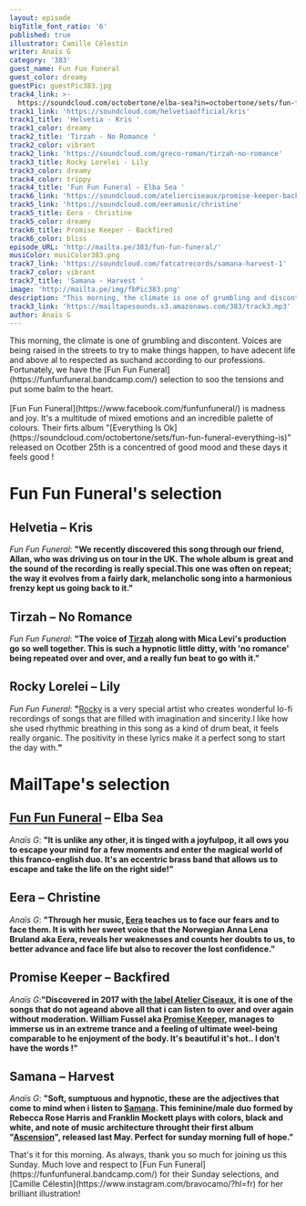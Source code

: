 ```yaml
---
layout: episode
bigTitle_font_ratio: '6'
published: true
illustrator: Camille Célestin
writer: Anaïs G
category: '383'
guest_name: Fun Fun Funeral
guest_color: dreamy
guestPic: guestPic383.jpg
track4_link: >-
  https://soundcloud.com/octobertone/elba-sea?in=octobertone/sets/fun-fun-funeral-everything-is
track1_link: 'https://soundcloud.com/helvetiaofficial/kris'
track1_title: 'Helvetia - Kris '
track1_color: dreamy
track2_title: 'Tirzah - No Romance '
track2_color: vibrant
track2_link: 'https://soundcloud.com/greco-roman/tirzah-no-romance'
track3_title: Rocky Lorelei - Lily
track3_color: dreamy
track4_color: trippy
track4_title: 'Fun Fun Funeral - Elba Sea '
track6_link: 'https://soundcloud.com/atelierciseaux/promise-keeper-backfired'
track5_link: 'https://soundcloud.com/eeramusic/christine'
track5_title: Eera - Christine
track5_color: dreamy
track6_title: Promise Keeper - Backfired
track6_color: bliss
episode_URL: 'http://mailta.pe/383/fun-fun-funeral/'
musiColor: musiColor383.png
track7_link: 'https://soundcloud.com/fatcatrecords/samana-harvest-1'
track7_color: vibrant
track7_title: 'Samana - Harvest '
image: 'http://mailta.pe/img/fbPic383.png'
description: "This morning, the climate is one of grumbling and discontent. Voices are being raised in the streets to try to make things happen, to have adecent life and above al to respected as suchand according to our professions. Fortunately, we have the Fun Fun Funeral selection to soo the tensions and put some balm to the heart.\_"
track3_link: 'https://mailtapesounds.s3.amazonaws.com/383/track3.mp3'
author: Anaïs G
---
```

<p id="introduction">This morning, the climate is one of grumbling and discontent. Voices are being raised in the streets to try to make things happen, to have adecent life and above al to respected as suchand according to our professions. Fortunately, we have the [Fun Fun Funeral](https://funfunfuneral.bandcamp.com/) selection to soo the tensions and put some balm to the heart. 
<br><br>
[Fun Fun Funeral](https://www.facebook.com/funfunfuneral/) is madness and joy. It's a multitude of mixed emotions and an incredible palette of colours. Their firts album "[Everything Is Ok](https://soundcloud.com/octobertone/sets/fun-fun-funeral-everything-is)" released on Ocotber 25th is a concentred of good mood and these days it feels good ! 
</p>

# Fun Fun Funeral's selection

## Helvetia – Kris
_Fun Fun Funeral_: **"**We recently discovered this song through our friend, Allan, who was driving us on tour in the UK. The whole album is great and the sound of the recording is really special.This one was often on repeat; the way it evolves from a fairly dark, melancholic song into a harmonious frenzy kept us going back to it.**"**

## Tirzah – No Romance
_Fun Fun Funeral_: **"**The voice of [Tirzah](https://www.facebook.com/TirzahMusic/) along with Mica Levi's production go so well together. This is such a hypnotic little ditty, with 'no romance' being repeated over and over, and a really fun beat to go with it.**"**

## Rocky Lorelei – Lily
_Fun Fun Funeral_: **"**[Rocky](https://rockylorelei.bandcamp.com/) is a very special artist who creates wonderful lo-fi recordings of songs that are filled with imagination and sincerity.I like how she used rhythmic breathing in this song as a kind of drum beat, it feels really organic. The positivity in these lyrics make it a perfect song to start the day with.**"**


# MailTape's selection

## [Fun Fun Funeral](https://funfunfuneral.bandcamp.com/) – Elba Sea
_Anaïs G_: **"**It is unlike any other, it is tinged with a joyfulpop, it all ows you to escape your mind for a few moments and enter the magical world of this franco-english duo. It's an eccentric brass band that allows us to escape and take the life on the right side!**"**

## Eera – Christine
_Anaïs G_: **"**Through her music, [Eera](https://www.facebook.com/eeramusic/) teaches us to face our fears and to face them. It is with her sweet voice that the Norwegian Anna Lena Bruland aka Eera, reveals her weaknesses and counts her doubts to us, to better advance and face life but also to recover the lost confidence.**"**

## Promise Keeper – Backfired
_Anaïs G_:**"**Discovered in 2017 with [the label Atelier Ciseaux](http://www.atelierciseaux.com/category/news/), it is one of the songs that do not ageand above all that i can listen to over and over again without moderation. William Fussel aka [Promise Keeper](https://atelierciseaux.bandcamp.com/album/promise-keeper-s-t), manages to immerse us in an extreme trance and a feeling of ultimate weel-being comparable to he enjoyment of the body. It's beautiful it's hot.. I don't have the words !**"**

## Samana – Harvest
_Anaïs G_: **"**Soft, sumptuous and hypnotic, these are the adjectives that come to mind when i listen to [Samana](https://www.samanaroad.com/samana-home). This feminine/male duo formed by Rebecca Rose Harris and Franklin Mockett plays with colors, black and white, and note of music architecture throught their first album "[Ascension](https://samana.bandcamp.com/album/ascension)", released last May. Perfect for sunday morning full of hope.**"**


<p id="outroduction"> That's it for this morning. As always, thank you so much for joining us this Sunday. Much love and respect to [Fun Fun Funeral](https://funfunfuneral.bandcamp.com/) for their Sunday selections, and [Camille Célestin](https://www.instagram.com/bravocamo/?hl=fr) for her brilliant illustration!</p>
